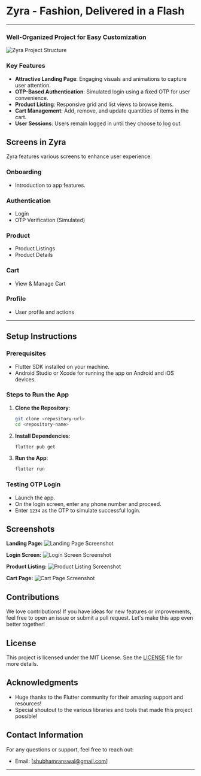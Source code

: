 # Zyra - Fashion, Delivered in a Flash
---
### Well-Organized Project for Easy Customization

![Zyra Project Structure](https://your-link-to-structure-image)

### Key Features

- **Attractive Landing Page**: Engaging visuals and animations to capture user attention.
- **OTP-Based Authentication**: Simulated login using a fixed OTP for user convenience.
- **Product Listing**: Responsive grid and list views to browse items.
- **Cart Management**: Add, remove, and update quantities of items in the cart.
- **User Sessions**: Users remain logged in until they choose to log out.

## Screens in Zyra

Zyra features various screens to enhance user experience:

### Onboarding
- Introduction to app features.

### Authentication
- Login
- OTP Verification (Simulated)

### Product
- Product Listings
- Product Details

### Cart
- View & Manage Cart

### Profile
- User profile and actions

---
## Setup Instructions

### Prerequisites
- Flutter SDK installed on your machine.
- Android Studio or Xcode for running the app on Android and iOS devices.

### Steps to Run the App

1. **Clone the Repository**:
   ```bash
   git clone <repository-url>
   cd <repository-name>
   ```

2. **Install Dependencies**:
   ```bash
   flutter pub get
   ```

3. **Run the App**:
   ```bash
   flutter run
   ```

### Testing OTP Login
- Launch the app.
- On the login screen, enter any phone number and proceed.
- Enter `1234` as the OTP to simulate successful login.

## Screenshots

**Landing Page:**
![Landing Page Screenshot](path/to/landing_page_screenshot.png)

**Login Screen:**
![Login Screen Screenshot](path/to/login_screen_screenshot.png)

**Product Listing:**
![Product Listing Screenshot](path/to/product_listing_screenshot.png)

**Cart Page:**
![Cart Page Screenshot](path/to/cart_page_screenshot.png)

## Contributions

We love contributions! If you have ideas for new features or improvements, feel free to open an issue or submit a pull request. Let's make this app even better together!

## License

This project is licensed under the MIT License. See the [LICENSE](LICENSE) file for more details.

## Acknowledgments

- Huge thanks to the Flutter community for their amazing support and resources!
- Special shoutout to the various libraries and tools that made this project possible! 

## Contact Information

For any questions or support, feel free to reach out:

- Email: [shubhamranswal@gmail.com]
---